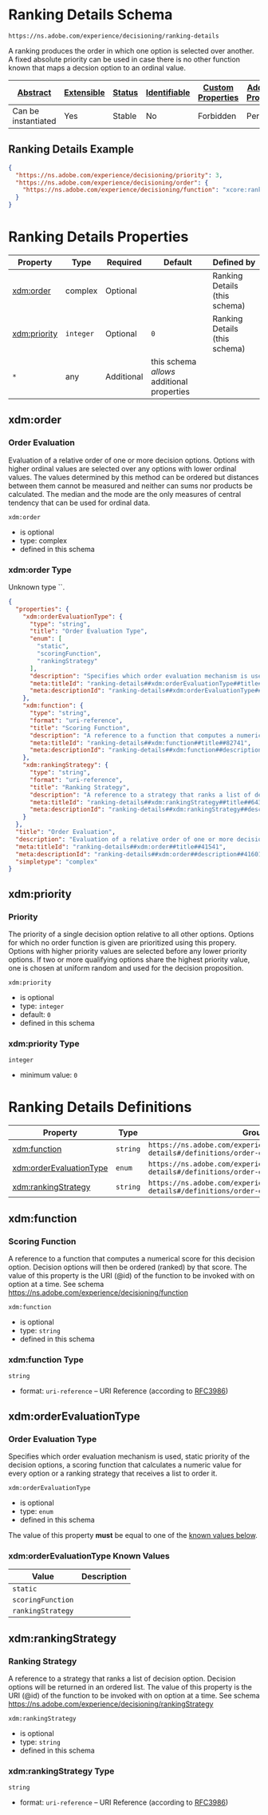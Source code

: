 
# Ranking Details Schema

```
https://ns.adobe.com/experience/decisioning/ranking-details
```

A ranking produces the order in which one option is selected over another. A fixed absolute priority can be used in case there is no other function known that maps a decsion option to an ordinal value.

| [Abstract](../../../../abstract.md) | [Extensible](../../../../extensions.md) | [Status](../../../../status.md) | [Identifiable](../../../../id.md) | [Custom Properties](../../../../extensions.md) | [Additional Properties](../../../../extensions.md) | Defined In |
|-------------------------------------|-----------------------------------------|---------------------------------|-----------------------------------|------------------------------------------------|----------------------------------------------------|------------|
| Can be instantiated | Yes | Stable | No | Forbidden | Permitted | [adobe/experience/decisioning/ranking-details.schema.json](adobe/experience/decisioning/ranking-details.schema.json) |

## Ranking Details Example
```json
{
  "https://ns.adobe.com/experience/decisioning/priority": 3,
  "https://ns.adobe.com/experience/decisioning/order": {
    "https://ns.adobe.com/experience/decisioning/function": "xcore:ranking-function:b437a2403cf10e9"
  }
}
```

# Ranking Details Properties

| Property | Type | Required | Default | Defined by |
|----------|------|----------|---------|------------|
| [xdm:order](#xdmorder) | complex | Optional |  | Ranking Details (this schema) |
| [xdm:priority](#xdmpriority) | `integer` | Optional | `0` | Ranking Details (this schema) |
| `*` | any | Additional | this schema *allows* additional properties |

## xdm:order
### Order Evaluation

Evaluation of a relative order of one or more decision options. Options with higher ordinal values are selected over any options with lower ordinal values. The values determined by this method can be ordered but distances between them cannot be measured and neither can sums nor products be calculated. The median and the mode are the only measures of central tendency that can be used for ordinal data.

`xdm:order`
* is optional
* type: complex
* defined in this schema

### xdm:order Type

Unknown type ``.

```json
{
  "properties": {
    "xdm:orderEvaluationType": {
      "type": "string",
      "title": "Order Evaluation Type",
      "enum": [
        "static",
        "scoringFunction",
        "rankingStrategy"
      ],
      "description": "Specifies which order evaluation mechanism is used, static priority of the decision options, a scoring function that calculates a  numeric value for every option or a ranking strategy that receives a list to order it.",
      "meta:titleId": "ranking-details##xdm:orderEvaluationType##title##8401",
      "meta:descriptionId": "ranking-details##xdm:orderEvaluationType##description##94251"
    },
    "xdm:function": {
      "type": "string",
      "format": "uri-reference",
      "title": "Scoring Function",
      "description": "A reference to a function that computes a numerical score for this decision option. Decision options will then be ordered (ranked) by that score. The value of this property is the URI (@id) of the function to be invoked with on option at a time. See schema https://ns.adobe.com/experience/decisioning/function",
      "meta:titleId": "ranking-details##xdm:function##title##82741",
      "meta:descriptionId": "ranking-details##xdm:function##description##19361"
    },
    "xdm:rankingStrategy": {
      "type": "string",
      "format": "uri-reference",
      "title": "Ranking Strategy",
      "description": "A reference to a strategy that ranks a list of decision option. Decision options will be returned in an ordered list. The value of this property is the URI (@id) of the function to be invoked with on option at a time. See schema https://ns.adobe.com/experience/decisioning/rankingStrategy",
      "meta:titleId": "ranking-details##xdm:rankingStrategy##title##64321",
      "meta:descriptionId": "ranking-details##xdm:rankingStrategy##description##89241"
    }
  },
  "title": "Order Evaluation",
  "description": "Evaluation of a relative order of one or more decision options. Options with higher ordinal values are selected over any options with lower ordinal values. The values determined by this method can be ordered but distances between them cannot be measured and neither can sums nor products be calculated. The median and the mode are the only measures of central tendency that can be used for ordinal data.",
  "meta:titleId": "ranking-details##xdm:order##title##41541",
  "meta:descriptionId": "ranking-details##xdm:order##description##41601",
  "simpletype": "complex"
}
```





## xdm:priority
### Priority

The priority of a single decision option relative to all other options. Options for which no order function is given are prioritized using this propery. Options with higher priority values are selected before any lower priority options. If two or more qualifying options share the highest priority value, one is chosen at uniform random and used for the decision proposition.

`xdm:priority`
* is optional
* type: `integer`
* default: `0`
* defined in this schema

### xdm:priority Type


`integer`
* minimum value: `0`






# Ranking Details Definitions

| Property | Type | Group |
|----------|------|-------|
| [xdm:function](#xdmfunction) | `string` | `https://ns.adobe.com/experience/decisioning/ranking-details#/definitions/order-evaluation` |
| [xdm:orderEvaluationType](#xdmorderevaluationtype) | `enum` | `https://ns.adobe.com/experience/decisioning/ranking-details#/definitions/order-evaluation` |
| [xdm:rankingStrategy](#xdmrankingstrategy) | `string` | `https://ns.adobe.com/experience/decisioning/ranking-details#/definitions/order-evaluation` |

## xdm:function
### Scoring Function

A reference to a function that computes a numerical score for this decision option. Decision options will then be ordered (ranked) by that score. The value of this property is the URI (@id) of the function to be invoked with on option at a time. See schema https://ns.adobe.com/experience/decisioning/function

`xdm:function`
* is optional
* type: `string`
* defined in this schema

### xdm:function Type


`string`
* format: `uri-reference` – URI Reference (according to [RFC3986](https://tools.ietf.org/html/rfc3986))






## xdm:orderEvaluationType
### Order Evaluation Type

Specifies which order evaluation mechanism is used, static priority of the decision options, a scoring function that calculates a  numeric value for every option or a ranking strategy that receives a list to order it.

`xdm:orderEvaluationType`
* is optional
* type: `enum`
* defined in this schema

The value of this property **must** be equal to one of the [known values below](#xdmorderevaluationtype-known-values).

### xdm:orderEvaluationType Known Values
| Value | Description |
|-------|-------------|
| `static` |  |
| `scoringFunction` |  |
| `rankingStrategy` |  |




## xdm:rankingStrategy
### Ranking Strategy

A reference to a strategy that ranks a list of decision option. Decision options will be returned in an ordered list. The value of this property is the URI (@id) of the function to be invoked with on option at a time. See schema https://ns.adobe.com/experience/decisioning/rankingStrategy

`xdm:rankingStrategy`
* is optional
* type: `string`
* defined in this schema

### xdm:rankingStrategy Type


`string`
* format: `uri-reference` – URI Reference (according to [RFC3986](https://tools.ietf.org/html/rfc3986))





